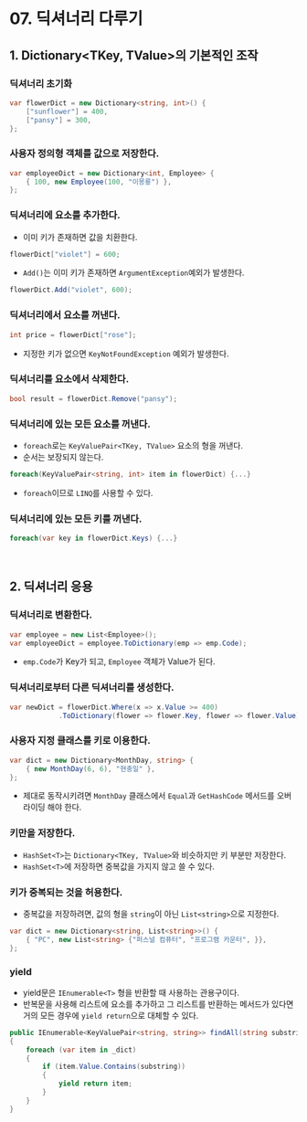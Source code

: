# 07. 딕셔너리 다루기
## 1. Dictionary<TKey, TValue>의 기본적인 조작
### 딕셔너리 초기화

```c#
var flowerDict = new Dictionary<string, int>() {
    ["sunflower"] = 400,
    ["pansy"] = 300,
};
```

### 사용자 정의형 객체를 값으로 저장한다.

```c#
var employeeDict = new Dictionary<int, Employee> {
    { 100, new Employee(100, "이몽룡") },
};
```

### 딕셔너리에 요소를 추가한다.
- 이미 키가 존재하면 값을 치환한다.

```c#
flowerDict["violet"] = 600;
```

- `Add()`는 이미 키가 존재하면 `ArgumentException`예외가 발생한다.

```c#
flowerDict.Add("violet", 600);
```

### 딕셔너리에서 요소를 꺼낸다.

```c#
int price = flowerDict["rose"];
```

- 지정한 키가 없으면 `KeyNotFoundException` 예외가 발생한다.

### 딕셔너리를 요소에서 삭제한다.

```c#
bool result = flowerDict.Remove("pansy");
```

### 딕셔너리에 있는 모든 요소를 꺼낸다.
- `foreach`로는 `KeyValuePair<TKey, TValue>` 요소의 형을 꺼낸다.
- 순서는 보장되지 않는다.

```c#
foreach(KeyValuePair<string, int> item in flowerDict) {...}
```

- `foreach`이므로 `LINQ`를 사용할 수 있다.

### 딕셔너리에 있는 모든 키를 꺼낸다.

```c#
foreach(var key in flowerDict.Keys) {...}
```

</br>

## 2. 딕셔너리 응용
### 딕셔너리로 변환한다.

```c#
var employee = new List<Employee>();
var employeeDict = employee.ToDictionary(emp => emp.Code);
```

- `emp.Code`가 Key가 되고, `Employee` 객체가 Value가 된다.

### 딕셔너리로부터 다른 딕셔너리를 생성한다.

```c#
var newDict = flowerDict.Where(x => x.Value >= 400)
            .ToDictionary(flower => flower.Key, flower => flower.Value);
```

### 사용자 지정 클래스를 키로 이용한다.

```c#
var dict = new Dictionary<MonthDay, string> {
    { new MonthDay(6, 6), "현충일" },
};
```

- 제대로 동작시키려면 `MonthDay` 클래스에서 `Equal`과 `GetHashCode` 메서드를 오버라이딩 해야 한다.

### 키만을 저장한다.
- `HashSet<T>`는 `Dictionary<TKey, TValue>`와 비슷하지만 키 부분만 저장한다.
- `HashSet<T>`에 저장하면 중복값을 가지지 않고 쓸 수 있다.

### 키가 중복되는 것을 허용한다.
- 중복값을 저장하려면, 값의 형을 `string`이 아닌 `List<string>`으로 지정한다.

```c#
var dict = new Dictionary<string, List<string>>() {
    { "PC", new List<string> {"퍼스널 컴퓨터", "프로그램 카운터", }},
};
```

### yield
- yield문은 `IEnumerable<T>` 형을 반환할 때 사용하는 관용구이다.
- 반복문을 사용해 리스트에 요소를 추가하고 그 리스트를 반환하는 메서드가 있다면 거의 모든 경우에 `yield return`으로 대체할 수 있다.

```c#
public IEnumerable<KeyValuePair<string, string>> findAll(string substring)
{
    foreach (var item in _dict)
    {
        if (item.Value.Contains(substring))
        {
            yield return item;
        }
    }
}
```
